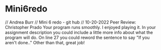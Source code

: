 # Mini6redo
// Andrea Burr
// Mini 6 redo - git hub 
// 10-20-2022
Peer Review: Christopher Prado
Your program runs smoothly. I enjoyed playing it. In your assignment description you could include a little more info about what the program will do. On line 27 you could reword the sentence to say "If you aren't done.." Other than that, great job!
